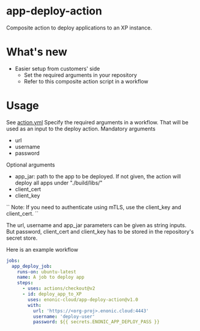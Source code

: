 # app-deploy-action
Composite action to deploy applications to an XP instance.

# What's new

- Easier setup from customers' side
  - Set the required arguments in your repository
  - Refer to this composite action script in a workflow


# Usage

See [action.yml](action.yml)
Specify the required arguments in a workflow. That will be used as an input to the deploy action. 
Mandatory arguments
- url
- username
- password

Optional arguments
- app_jar: path to the app to be deployed. If not given, the action will deploy all apps under "./build/libs/"
- client_cert 
- client_key

`` Note: If you need to authenticate using mTLS, use the client_key and client_cert. 
´´

The url, username and app_jar parameters can be given as string inputs. But password, client_cert and client_key has to be stored in the repository's secret store. 

Here is an example workflow
```yaml
jobs:
  app_deploy_job:
    runs-on: ubuntu-latest
    name: A job to deploy app
    steps: 
      - uses: actions/checkout@v2
      - id: deploy_app_to_XP
        uses: enonic-cloud/app-deploy-action@v1.0
        with:
          url: 'https://<org-proj>.enonic.cloud:4443'
          username: 'deploy-user'
          password: ${{ secrets.ENONIC_APP_DEPLOY_PASS }}
 ```



